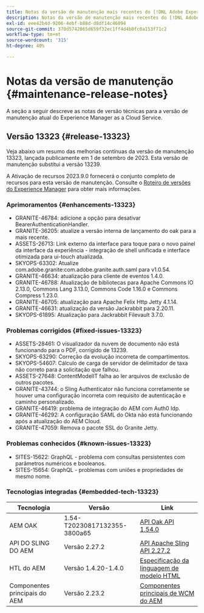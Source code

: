 ```yaml
---
title: Notas da versão de manutenção mais recentes do [!DNL Adobe Experience Manager] as a Cloud Service.
description: Notas da versão de manutenção mais recentes do [!DNL Adobe Experience Manager] as a Cloud Service.
exl-id: eee42b4d-9206-4ebf-b88d-d8df14c46094
source-git-commit: 370d5742065d659f32ec1ff4d4b0fc0a153f71c2
workflow-type: tm+mt
source-wordcount: '315'
ht-degree: 40%

---
```


# Notas da versão de manutenção {#maintenance-release-notes}

A seção a seguir descreve as notas de versão técnicas para a versão de manutenção atual do Experience Manager as a Cloud Service.

## Versão 13323 {#release-13323}

Veja abaixo um resumo das melhorias contínuas da versão de manutenção 13323, lançada publicamente em 1 de setembro de 2023. Esta versão de manutenção substitui a versão 13239.

A Ativação de recursos 2023.9.0 fornecerá o conjunto completo de recursos para esta versão de manutenção. Consulte o [Roteiro de versões do Experience Manager](https://experienceleague.adobe.com/docs/experience-manager-release-information/aem-release-updates/update-releases-roadmap.html?lang=pt-BR) para obter mais informações.

### Aprimoramentos {#enhancements-13323}

- GRANITE-46784: adicione a opção para desativar BearerAuthenticationHandler.
- GRANITE-36205: atualize a versão interna de lançamento do oak para a mais recente.
- ASSETS-26713: Link externo da interface para toque para o novo painel da interface da experiência - integração de shell unificada e interface otimizada para ui-touch atualizada.
- SKYOPS-63302: Atualize com.adobe.granite:com.adobe.granite.auth.saml para v1.0.54.
- GRANITE-46634: atualização para cliente de eventos 1.4.0.
- GRANITE-46788: Atualização de bibliotecas para Apache Commons IO 2.13.0, Commons Lang 3.13.0, Commons Code 1.16.0 e Commons Compress 1.23.0.
- GRANITE-46705: atualização para Apache Felix Http Jetty 4.1.14.
- GRANITE-46631: atualização da versão Jackrabbit para 2.20.11.
- SKYOPS-61895: Atualização para Jackrabbit Filevault 3.7.0.

### Problemas corrigidos {#fixed-issues-13323}

- ASSETS-28461: O visualizador da nuvem de documento não está funcionando para o PDF, corrigido de 13239.
- SKYOPS-63290: Correção da evolução incorreta de compartimentos.
- SKYOPS-54607: Cálculo de carga de servidor de delimitador de taxa não correto para a solicitação que falhou.
- ASSETS-27648: ContentModelIT falha ao ler arquivos de exclusão de outros pacotes.
- GRANITE-43744: o Sling Authenticator não funciona corretamente se houver uma configuração incorreta com requisito de autenticação e caminho personalizado.
- GRANITE-46419: problema de integração do AEM com Auth0 Idp.
- GRANITE-46292: A configuração SAML do Okta não está funcionando após a atualização do AEM Cloud.
- GRANITE-47059: Remova o pacote SSL do Granite Jetty.

### Problemas conhecidos {#known-issues-13323}

- SITES-15622: GraphQL - problema com consultas persistentes com parâmetros numéricos e booleanos.
- SITES-15654: GraphQL - problemas com uniões e propriedades de mesmo nome.

### Tecnologias integradas {#embedded-tech-13323}

| Tecnologia | Versão | Link |
|---|---|---|
| AEM OAK | 1.54-T20230817132355-3800a65 | [API Oak API 1.54.0](https://www.javadoc.io/doc/org.apache.jackrabbit/oak-api/1.54.0/index.html) |
| API DO SLING DO AEM | Versão 2.27.2 | [API Apache Sling API 2.27.2](https://www.javadoc.io/doc/org.apache.sling/org.apache.sling.api/latest/index.html) |
| HTL do AEM | Versão 1.4.20-1.4.0 | [Especificação da linguagem de modelo HTML](https://github.com/adobe/htl-spec) |
| Componentes principais do AEM | Versão 2.23.2 | [Componentes principais de WCM do AEM](https://github.com/adobe/aem-core-wcm-components) |
